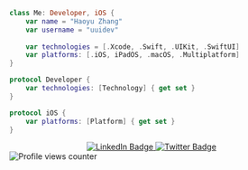 ```swift
class Me: Developer, iOS {
    var name = "Haoyu Zhang"
    var username = "uuidev"
    
    var technologies = [.Xcode, .Swift, .UIKit, .SwiftUI]
    var platforms: [.iOS, iPadOS, .macOS, .Multiplatform]
}

protocol Developer {
    var technologies: [Technology] { get set }
}

protocol iOS {
    var platforms: [Platform] { get set }
}
```
<div id="badges" align="center">
  <a href="your-linkedin-URL">
    <img src="https://img.shields.io/badge/LinkedIn-blue?style=for-the-badge&logo=linkedin&logoColor=white" alt="LinkedIn Badge"/>
  </a>
  <a href="your-twitter-URL">
    <img src="https://img.shields.io/badge/Twitter-blue?style=for-the-badge&logo=twitter&logoColor=white" alt="Twitter Badge"/>
  </a>
</div>

<img src="https://komarev.com/ghpvc/?username=uuidev&style=flat-square&color=blue" alt="Profile views counter"/>
